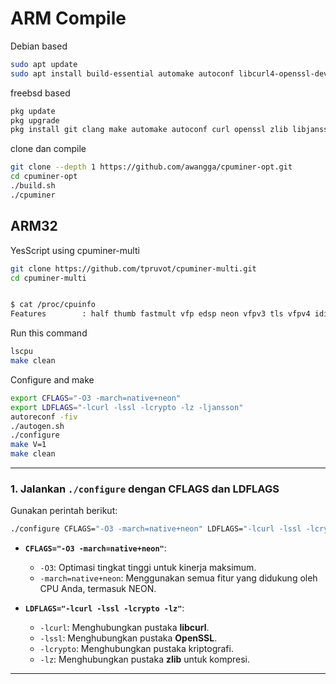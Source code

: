# ARM Compile
Debian based
```sh
sudo apt update
sudo apt install build-essential automake autoconf libcurl4-openssl-dev libssl-dev zlib1g-dev libjansson-dev
```

freebsd based
```sh
pkg update
pkg upgrade
pkg install git clang make automake autoconf curl openssl zlib libjansson
```

clone dan compile

```sh
git clone --depth 1 https://github.com/awangga/cpuminer-opt.git
cd cpuminer-opt
./build.sh
./cpuminer
```


## ARM32

YesScript using cpuminer-multi

```sh
git clone https://github.com/tpruvot/cpuminer-multi.git
cd cpuminer-multi


$ cat /proc/cpuinfo
Features        : half thumb fastmult vfp edsp neon vfpv3 tls vfpv4 idiva idivt vfpd32 lpae evtstrm
```
Run this command
```sh
lscpu
make clean
```

Configure and make

```sh
export CFLAGS="-O3 -march=native+neon"
export LDFLAGS="-lcurl -lssl -lcrypto -lz -ljansson"
autoreconf -fiv
./autogen.sh
./configure
make V=1
make clean
```

---

### **1. Jalankan `./configure` dengan CFLAGS dan LDFLAGS**
Gunakan perintah berikut:
```bash
./configure CFLAGS="-O3 -march=native+neon" LDFLAGS="-lcurl -lssl -lcrypto -lz"
```

- **`CFLAGS="-O3 -march=native+neon"`**:
  - `-O3`: Optimasi tingkat tinggi untuk kinerja maksimum.
  - `-march=native+neon`: Menggunakan semua fitur yang didukung oleh CPU Anda, termasuk NEON.

- **`LDFLAGS="-lcurl -lssl -lcrypto -lz"`**:
  - `-lcurl`: Menghubungkan pustaka **libcurl**.
  - `-lssl`: Menghubungkan pustaka **OpenSSL**.
  - `-lcrypto`: Menghubungkan pustaka kriptografi.
  - `-lz`: Menghubungkan pustaka **zlib** untuk kompresi.

---

